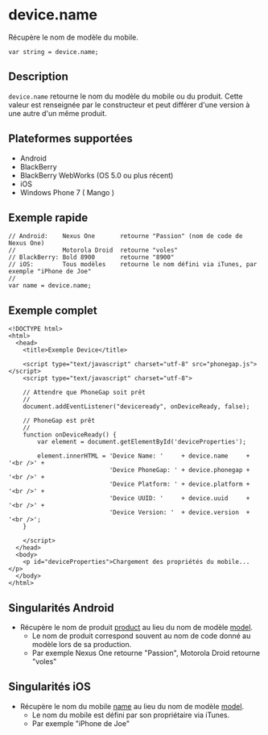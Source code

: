 device.name
===========

Récupère le nom de modèle du mobile.

    var string = device.name;
    
Description
-----------

`device.name` retourne le nom du modèle du mobile ou du produit. Cette valeur est renseignée par le constructeur et peut différer d'une version à une autre d'un même produit.

Plateformes supportées
----------------------

- Android
- BlackBerry
- BlackBerry WebWorks (OS 5.0 ou plus récent)
- iOS
- Windows Phone 7 ( Mango )

Exemple rapide
--------------

    // Android:    Nexus One       retourne "Passion" (nom de code de Nexus One)
    //             Motorola Droid  retourne "voles"
    // BlackBerry: Bold 8900       retourne "8900"
    // iOS:        Tous modèles    retourne le nom défini via iTunes, par exemple "iPhone de Joe"
    //
    var name = device.name;

Exemple complet
---------------

    <!DOCTYPE html>
    <html>
      <head>
        <title>Exemple Device</title>

        <script type="text/javascript" charset="utf-8" src="phonegap.js"></script>
        <script type="text/javascript" charset="utf-8">

        // Attendre que PhoneGap soit prêt
        //
        document.addEventListener("deviceready", onDeviceReady, false);

        // PhoneGap est prêt
        //
        function onDeviceReady() {
            var element = document.getElementById('deviceProperties');
    
            element.innerHTML = 'Device Name: '     + device.name     + '<br />' + 
                                'Device PhoneGap: ' + device.phonegap + '<br />' + 
                                'Device Platform: ' + device.platform + '<br />' + 
                                'Device UUID: '     + device.uuid     + '<br />' + 
                                'Device Version: '  + device.version  + '<br />';
        }

        </script>
      </head>
      <body>
        <p id="deviceProperties">Chargement des propriétés du mobile...</p>
      </body>
    </html>


Singularités Android
--------------------

- Récupère le nom de produit [product](http://developer.android.com/reference/android/os/Build.html#PRODUCT) au lieu du nom de modèle [model](http://developer.android.com/reference/android/os/Build.html#MODEL).
    - Le nom de produit correspond souvent au nom de code donné au modèle lors de sa production.
    - Par exemple Nexus One retourne "Passion", Motorola Droid retourne "voles"

Singularités iOS
----------------

- Récupère le nom du mobile [name](http://developer.apple.com/library/ios/#documentation/uikit/reference/UIDevice_Class/Reference/UIDevice.html#//apple_ref/doc/uid/TP40006902-CH3-SW13) au lieu du nom de modèle [model](http://developer.apple.com/library/ios/#documentation/uikit/reference/UIDevice_Class/Reference/UIDevice.html#//apple_ref/doc/uid/TP40006902-CH3-SW1).
    - Le nom du mobile est défini par son propriétaire via iTunes.
    - Par exemple "iPhone de Joe"